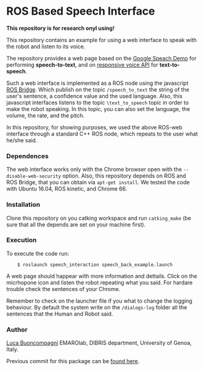 # ROS Based Speech Interface

**This repository is for research onyl using!**

This repository contains an example for using a web interface to speak with the robot and listen to its voice.

The repository provides a web page based on the [Google Speach Demo](https://www.google.com/intl/en/chrome/demos/speech.html) for performing **speech-to-text**, and on [responsive voice API](https://responsivevoice.org/) for **text-to-speech**.

Such a web interface is implemented as a ROS node using the javascript [ROS Bridge](http://wiki.ros.org/rosbridge_suite). Which publish on the topic `/speech_to_text` the string of the user's sentence, a confidence value and the used language. 
Also, this javascript interfaces listens to the topic `\text_to_speech` topic in order to make the robot speaking. 
In this topic, you can also set the language, the volume, the rate, and the pitch.

In this repository, for showing purposes, we used the above ROS-web interface through a standard C++ ROS node, which repeats to the user what he/she said.

### Dependences

The web interface works only with the Chrome browser open with the `--disable-web-security` option.
Also, this repository depends on ROS and ROS Bridge, that you can obtain via `apt-get install`.
We tested the code with Ubuntu 16.04, ROS kinetic, and Chrome 66.

### Installation

Clone this repository on you catking workspace and run `catking_make` (be sure that all the depends are set on your machine first). 

### Execution

To execute the code run: 
```
    $ roslaunch speech_interaction speech_back_example.launch
```
A web page should happear with more information and dettails. Click on the micrhopone icon and listen the robot repeating what you said. For hardare trouble check the sentences of your Chrome.

Remember to check on the launcher file if you what to change the logging behaviour. By default the system write on the `/dialogs-log` folder all the sentences that the Human and Robot said.

### Author

[Luca Buoncompagni](mailto:luca.buoncompagni@edu.unige.it)
EMAROlab, DIBRIS department, University of Genoa, Italy.


Previous commit for this package can be [found here](https://gitlab.com/buoncubi/ros_verbal_interaction_node).
